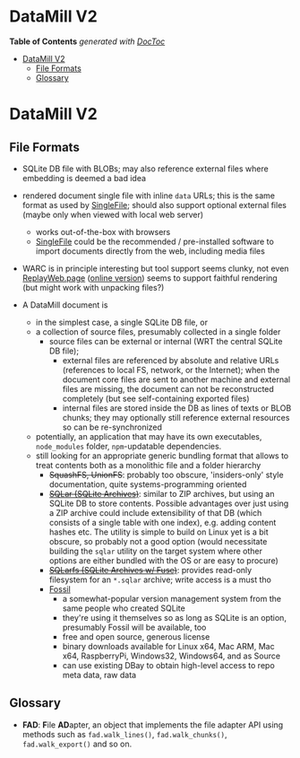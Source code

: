 

# DataMill V2


<!-- START doctoc generated TOC please keep comment here to allow auto update -->
<!-- DON'T EDIT THIS SECTION, INSTEAD RE-RUN doctoc TO UPDATE -->
**Table of Contents**  *generated with [DocToc](https://github.com/thlorenz/doctoc)*

- [DataMill V2](#datamill-v2)
  - [File Formats](#file-formats)
  - [Glossary](#glossary)

<!-- END doctoc generated TOC please keep comment here to allow auto update -->



# DataMill V2


## File Formats

* SQLite DB file with BLOBs; may also reference external files where embedding is deemed a bad idea

* rendered document single file with inline `data` URLs; this is the same format as used by
  [SingleFile](https://github.com/gildas-lormeau/SingleFile); should also support optional external files
  (maybe only when viewed with local web server)
  * works out-of-the-box with browsers
  * [SingleFile](https://github.com/gildas-lormeau/SingleFile) could be the recommended / pre-installed
    software to import documents directly from the web, including media files

* WARC is in principle interesting but tool support seems clunky, not even
  [ReplayWeb.page](https://github.com/webrecorder/replayweb.page) ([online version](https://replayweb.page))
  seems to support faithful rendering (but might work with unpacking files?)

* A DataMill document is
  * in the simplest case, a single SQLite DB file, or
  * a collection of source files, presumably collected in a single folder
    * source files can be external or internal (WRT the central SQLite DB file);
      * external files are referenced by absolute and relative URLs (references to local FS, network, or the
        Internet); when the document core files are sent to another machine and external files are missing,
        the document can not be reconstructed completely (but see self-containing exported files)
      * internal files are stored inside the DB as lines of texts or BLOB chunks; they may optionally still
        reference external resources so can be re-synchronized
  * potentially, an application that may have its own executables, `node_modules` folder, `npm`-updatable
    dependencies.
  * still looking for an appropriate generic bundling format that allows to treat contents both as a
    monolithic file and a folder hierarchy
    * <del>SquashFS, UnionFS</del>: probably too obscure, 'insiders-only' style documentation, quite
      systems-programming oriented
    * <del>[SQLar (SQLite Archives)](https://www.sqlite.org/sqlar.html)</del>: similar to ZIP archives, but
      using an SQLite DB to store contents. Possible advantages over just using a ZIP archive could include
      extensibility of that DB (which consists of a single table with one index), e.g. adding content hashes
      etc. The utility is simple to build on Linux yet is a bit obscure, so probably not a good option
      (would necessitate building the `sqlar` utility on the target system where other options are either
      bundled with the OS or are easy to procure)
    * <del>[SQLarfs (SQLite Archives w/ Fuse)](https://www.sqlite.org/sqlar.html)</del>: provides read-only
      filesystem for an `*.sqlar` archive; write access is a must tho
    * [Fossil](https://fossil-scm.org)
      * a somewhat-popular version management system from the same people who created SQLite
      * they're using it themselves so as long as SQLite is an option, presumably Fossil will be available,
        too
      * free and open source, generous license
      * binary downloads available for Linux x64, Mac ARM, Mac x64, RaspberryPi, Windows32, Windows64, and
        as Source
      * can use existing DBay to obtain high-level access to repo meta data, raw data

<!--

update config set value = $project_name where name = "project-name";

-->


## Glossary

* **FAD**: **F**ile **AD**apter, an object that implements the file adapter API using methods such as
  `fad.walk_lines()`, `fad.walk_chunks()`, `fad.walk_export()` and so on. 


   
